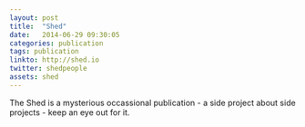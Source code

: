 ```yaml
---
layout: post
title:  "Shed"
date:   2014-06-29 09:30:05
categories: publication
tags: publication
linkto: http://shed.io
twitter: shedpeople
assets: shed
---
```


The Shed is a mysterious occassional publication - a side project about side projects - keep an eye out for it.
